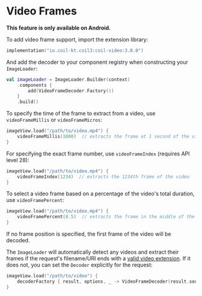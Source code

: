 # Video Frames

**This feature is only available on Android.**

To add video frame support, import the extension library:

```kotlin
implementation("io.coil-kt.coil3:coil-video:3.0.0")
```

And add the decoder to your component registry when constructing your `ImageLoader`:

```kotlin
val imageLoader = ImageLoader.Builder(context)
    .components {
        add(VideoFrameDecoder.Factory())
    }
    .build()
```

To specify the time of the frame to extract from a video, use `videoFrameMillis` or `videoFrameMicros`:

```kotlin
imageView.load("/path/to/video.mp4") {
    videoFrameMillis(1000)  // extracts the frame at 1 second of the video
}
```

For specifying the exact frame number, use `videoFrameIndex` (requires API level 28):

```kotlin
imageView.load("/path/to/video.mp4") {
    videoFrameIndex(1234)  // extracts the 1234th frame of the video
}
```

To select a video frame based on a percentage of the video's total duration, use `videoFramePercent`:

```kotlin
imageView.load("/path/to/video.mp4") {
    videoFramePercent(0.5)  // extracts the frame in the middle of the video's duration
}
```

If no frame position is specified, the first frame of the video will be decoded.

The `ImageLoader` will automatically detect any videos and extract their frames if the request's filename/URI ends with a [valid video extension](https://developer.android.com/guide/topics/media/media-formats#video-formats). If it does not, you can set the `Decoder` explicitly for the request:

```kotlin
imageView.load("/path/to/video") {
    decoderFactory { result, options, _ -> VideoFrameDecoder(result.source, options) }
}
```
